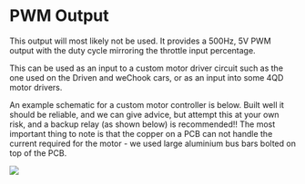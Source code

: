 # PWM Output

This output will most likely not be used. It provides a 500Hz, 5V PWM output with the duty cycle mirroring the throttle input percentage. 

This can be used as an input to a custom motor driver circuit such as the one used on the Driven and weChook cars, or as an input into some 4QD motor drivers. 

An example schematic for a custom motor controller is below. Built well it should be reliable, and we can give advice, but attempt this at your own risk, and a backup relay \(as shown below\) is recommended!! The most important thing to note is that the copper on a PCB can not handle the current required for the motor - we used large aluminium bus bars bolted on top of the PCB.

![](https://lh5.googleusercontent.com/3pW04xyPngyTtoq86KlSpStIkefsHWNe5GYhydUF1aXQbb3hvtONRAx4F8aLCk-sMGE9HXBWJxQmkSKZ48EOJFgjw-_s3rADhfrZxiAv-pmPF7jSbnq84uhIN7_AKJrLfaOeZKhX)

